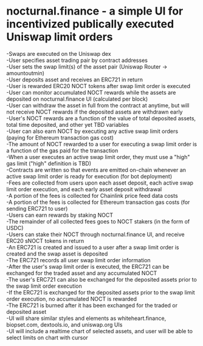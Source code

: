# nocturnal.finance - a simple UI for incentivized publically executed Uniswap limit orders

-Swaps are executed on the Uniswap dex  
-User specifies asset trading pair by contract addresses  
-User sets the swap limit(s) of the asset pair (Uniswap Router -> amountoutmin)  
-User deposits asset and receives an ERC721 in return  
-User is rewarded ERC20 NOCT tokens after swap limit order is executed  
-User can monitor accumulated NOCT rewards while the assets are deposited on nocturnal.finance UI (calculated per block)  
-User can withdraw the asset in full from the contract at anytime, but will not receive NOCT rewards if the deposited assets are withdrawn early   
-User's NOCT rewards are a function of the value of total deposited assets, total time deposited, and other yet TBD variables  
-User can also earn NOCT by executing any active swap limit orders (paying for Ethereum transaction gas cost)  
-The amount of NOCT rewarded to a user for executing a swap limit order is a function of the gas paid for the transaction  
-When a user executes an active swap limit order, they must use a "high" gas limit ("high" definition is TBD)  
-Contracts are written so that events are emitted on-chain whenever an active swap limit order is ready for execution (for bot deployment)  
-Fees are collected from users upon each asset deposit, each active swap limit order execution, and each early asset deposit withdrawal  
-A portion of the fees is collected for Chainlink price feed data costs  
-A portion of the fees is collected for Ethereum transaction gas costs (for sending ERC721 to user)  
-Users can earn rewards by staking NOCT  
-The remainder of all collected fees goes to NOCT stakers (in the form of USDC)  
-Users can stake their NOCT through nocturnal.finance UI, and receive ERC20 sNOCT tokens in return  
-An ERC721 is created and issued to a user after a swap limit order is created and the swap asset is deposited  
-The ERC721 records all user swap limit order information  
-After the user's swap limit order is executed, the ERC721 can be exchanged for the traded asset and any accumulated NOCT  
-The user's ERC721 can also be exchanged for the deposited assets prior to the swap limit order execution  
-If the ERC721 is exchanged for the deposited assets prior to the swap limit order execution, no accumulated NOCT is rewarded    
-The ERC721 is burned after it has been exchanged for the traded or deposited asset  
-UI will share similar styles and elements as whiteheart.finance, biopset.com, dextools.io, and uniswap.org UIs  
-UI will include a realtime chart of selected assets, and user will be able to select limits on chart with cursor   
